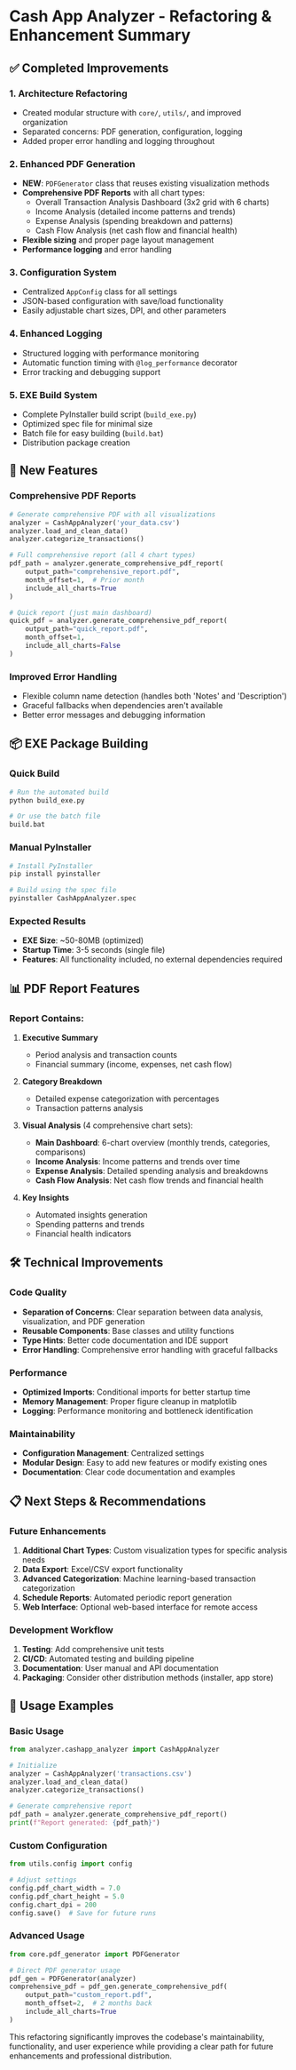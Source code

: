 # Cash App Analyzer - Refactoring & Enhancement Summary

## ✅ Completed Improvements

### 1. **Architecture Refactoring**
- Created modular structure with `core/`, `utils/`, and improved organization
- Separated concerns: PDF generation, configuration, logging
- Added proper error handling and logging throughout

### 2. **Enhanced PDF Generation** 
- **NEW**: `PDFGenerator` class that reuses existing visualization methods
- **Comprehensive PDF Reports** with all chart types:
  - Overall Transaction Analysis Dashboard (3x2 grid with 6 charts)
  - Income Analysis (detailed income patterns and trends)
  - Expense Analysis (spending breakdown and patterns)
  - Cash Flow Analysis (net cash flow and financial health)
- **Flexible sizing** and proper page layout management
- **Performance logging** and error handling

### 3. **Configuration System**
- Centralized `AppConfig` class for all settings
- JSON-based configuration with save/load functionality
- Easily adjustable chart sizes, DPI, and other parameters

### 4. **Enhanced Logging**
- Structured logging with performance monitoring
- Automatic function timing with `@log_performance` decorator
- Error tracking and debugging support

### 5. **EXE Build System**
- Complete PyInstaller build script (`build_exe.py`)
- Optimized spec file for minimal size
- Batch file for easy building (`build.bat`)
- Distribution package creation

## 🚀 New Features

### Comprehensive PDF Reports
```python
# Generate comprehensive PDF with all visualizations
analyzer = CashAppAnalyzer('your_data.csv')
analyzer.load_and_clean_data()
analyzer.categorize_transactions()

# Full comprehensive report (all 4 chart types)
pdf_path = analyzer.generate_comprehensive_pdf_report(
    output_path="comprehensive_report.pdf",
    month_offset=1,  # Prior month
    include_all_charts=True
)

# Quick report (just main dashboard)
quick_pdf = analyzer.generate_comprehensive_pdf_report(
    output_path="quick_report.pdf", 
    month_offset=1,
    include_all_charts=False
)
```

### Improved Error Handling
- Flexible column name detection (handles both 'Notes' and 'Description')
- Graceful fallbacks when dependencies aren't available
- Better error messages and debugging information

## 📦 EXE Package Building

### Quick Build
```bash
# Run the automated build
python build_exe.py

# Or use the batch file
build.bat
```

### Manual PyInstaller
```bash
# Install PyInstaller
pip install pyinstaller

# Build using the spec file
pyinstaller CashAppAnalyzer.spec
```

### Expected Results
- **EXE Size**: ~50-80MB (optimized)
- **Startup Time**: 3-5 seconds (single file)
- **Features**: All functionality included, no external dependencies required

## 📊 PDF Report Features

### Report Contains:
1. **Executive Summary**
   - Period analysis and transaction counts
   - Financial summary (income, expenses, net cash flow)

2. **Category Breakdown**
   - Detailed expense categorization with percentages
   - Transaction patterns analysis

3. **Visual Analysis** (4 comprehensive chart sets):
   - **Main Dashboard**: 6-chart overview (monthly trends, categories, comparisons)
   - **Income Analysis**: Income patterns and trends over time
   - **Expense Analysis**: Detailed spending analysis and breakdowns
   - **Cash Flow Analysis**: Net cash flow trends and financial health

4. **Key Insights**
   - Automated insights generation
   - Spending patterns and trends
   - Financial health indicators

## 🛠️ Technical Improvements

### Code Quality
- **Separation of Concerns**: Clear separation between data analysis, visualization, and PDF generation
- **Reusable Components**: Base classes and utility functions
- **Type Hints**: Better code documentation and IDE support
- **Error Handling**: Comprehensive error handling with graceful fallbacks

### Performance
- **Optimized Imports**: Conditional imports for better startup time
- **Memory Management**: Proper figure cleanup in matplotlib
- **Logging**: Performance monitoring and bottleneck identification

### Maintainability
- **Configuration Management**: Centralized settings
- **Modular Design**: Easy to add new features or modify existing ones
- **Documentation**: Clear code documentation and examples

## 📋 Next Steps & Recommendations

### Future Enhancements
1. **Additional Chart Types**: Custom visualization types for specific analysis needs
2. **Data Export**: Excel/CSV export functionality
3. **Advanced Categorization**: Machine learning-based transaction categorization
4. **Schedule Reports**: Automated periodic report generation
5. **Web Interface**: Optional web-based interface for remote access

### Development Workflow
1. **Testing**: Add comprehensive unit tests
2. **CI/CD**: Automated testing and building pipeline
3. **Documentation**: User manual and API documentation
4. **Packaging**: Consider other distribution methods (installer, app store)

## 🎯 Usage Examples

### Basic Usage
```python
from analyzer.cashapp_analyzer import CashAppAnalyzer

# Initialize
analyzer = CashAppAnalyzer('transactions.csv')
analyzer.load_and_clean_data()
analyzer.categorize_transactions()

# Generate comprehensive report
pdf_path = analyzer.generate_comprehensive_pdf_report()
print(f"Report generated: {pdf_path}")
```

### Custom Configuration
```python
from utils.config import config

# Adjust settings
config.pdf_chart_width = 7.0
config.pdf_chart_height = 5.0
config.chart_dpi = 200
config.save()  # Save for future runs
```

### Advanced Usage
```python
from core.pdf_generator import PDFGenerator

# Direct PDF generator usage
pdf_gen = PDFGenerator(analyzer)
comprehensive_pdf = pdf_gen.generate_comprehensive_pdf(
    output_path="custom_report.pdf",
    month_offset=2,  # 2 months back
    include_all_charts=True
)
```

This refactoring significantly improves the codebase's maintainability, functionality, and user experience while providing a clear path for future enhancements and professional distribution.
